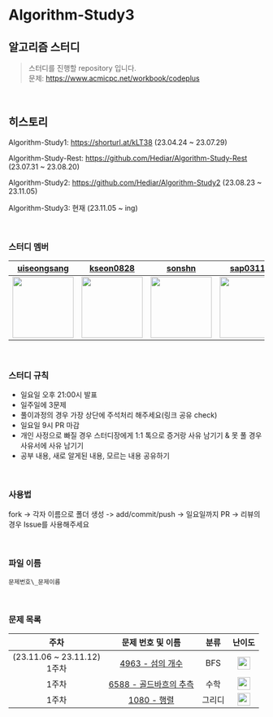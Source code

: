 # Algorithm-Study3

## 알고리즘 스터디

> 스터디를 진행할 repository 입니다.<br/>문제: https://www.acmicpc.net/workbook/codeplus<br/> 

</br>

## 히스토리
Algorithm-Study1: https://shorturl.at/kLT38 (23.04.24 ~ 23.07.29)

Algorithm-Study-Rest: https://github.com/Hediar/Algorithm-Study-Rest (23.07.31 ~ 23.08.20)

Algorithm-Study2: https://github.com/Hediar/Algorithm-Study2 (23.08.23 ~ 23.11.05)

Algorithm-Study3: 현재 (23.11.05 ~ ing)

<br />

### 스터디 멤버

<div align="center">
  
| [uiseongsang](https://github.com/uiseongsang) | [kseon0828](https://github.com/kseon0828) | [sonshn](https://github.com/sonshn) | [sap03110](https://github.com/sap03110) |
| :-----: | :-----: | :-----: | :-----: |
| <img src='https://github.com/uiseongsang.png' width=120> | <img src='https://github.com/kseon0828.png' width=120> | <img src='https://github.com/sonshn.png' width=120> | <img src='https://github.com/sap03110.png' width=120> |

</div>

<br />

### 스터디 규칙

- 일요일 오후 21:00시 발표
- 일주일에 3문제
- 풀이과정의 경우 가장 상단에 주석처리 해주세요(링크 공유 check)
- 일요일 9시 PR 마감
- 개인 사정으로 빠질 경우 스터디장에게 1:1 톡으로 증거랑 사유 남기기 & 못 풀 경우 사유서에 사유 남기기
- 공부 내용, 새로 알게된 내용, 모르는 내용 공유하기

<br />

### 사용법

fork -> 각자 이름으로 폴더 생성 -> add/commit/push -> 일요일까지 PR -> 리뷰의 경우 Issue를 사용해주세요

<br />

### 파일 이름

`문제번호\_문제이름`

<br />

### 문제 목록

|                           주차                            |                              문제 번호 및 이름                              |                                        분류                                        |                                       난이도                                       |
| :-------------------------------------------------------: | :-------------------------------------------------------------------------: | :--------------------------------------------------------------------------------: | :--------------------------------------------------------------------------------: |
(23.11.06 ~ 23.11.12) <br /> 1주차| [4963 - 섬의 개수](https://www.acmicpc.net/problem/4963) | BFS | <img height="25px" width="25px" src="https://static.solved.ac/tier_small/9.svg"/> |
| 1주차<br /> | [6588 - 골드바흐의 추측](https://www.acmicpc.net/problem/2193) | 수학 | <img height="25px" width="25px" src="https://static.solved.ac/tier_small/10.svg"/> |
| 1주차<br /> | [1080 - 행렬](https://www.acmicpc.net/problem/1080) | 그리디 | <img height="25px" width="25px" src="https://static.solved.ac/tier_small/10.svg"/> |

